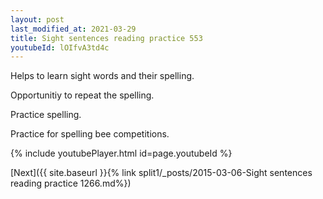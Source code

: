 ```yaml
---
layout: post
last_modified_at: 2021-03-29
title: Sight sentences reading practice 553
youtubeId: lOIfvA3td4c
---
```

 
 
Helps to learn sight words and their spelling.

Opportunitiy to repeat the spelling. 

Practice spelling. 
 
Practice for spelling bee competitions. 
 
{% include youtubePlayer.html id=page.youtubeId %}
 
 

[Next]({{ site.baseurl }}{% link  split1/_posts/2015-03-06-Sight sentences reading practice 1266.md%})
 
